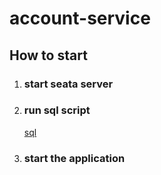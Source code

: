 # account-service


## How to start

1. ### start seata server

2. ### run sql script
   [sql](src/main/sql/20230807000000_create_table_t_account.sql)
3. ### start the application